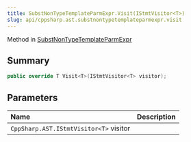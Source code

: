 ```yaml
---
title: SubstNonTypeTemplateParmExpr.Visit(IStmtVisitor<T>)
slug: api/cppsharp.ast.substnontypetemplateparmexpr.visit
---
```

Method in [SubstNonTypeTemplateParmExpr](/api/cppsharp/ast/substnontypetemplateparmexpr)

## Summary



```csharp
public override T Visit<T>(IStmtVisitor<T> visitor);
```

## Parameters

|Name|Description|
|:---|:---|
|`CppSharp.AST.IStmtVisitor<T>` visitor||

